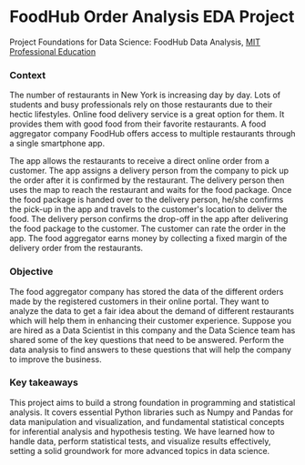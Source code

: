 # FoodHub Order Analysis EDA Project

Project Foundations for Data Science: FoodHub Data Analysis, [MIT Professional Education](https://professionalprogramsmit.com/en/mit-professional-education-knowledge-and-expertise-brand-eng.html?utm_source=Google&utm_medium=c&utm_term=mit%20professional%20education&utm_location=9000785&utm_network=g&utm_campaign=B-99999_US_GG_SE_MPE_Brand_Generic&utm_content=brand-generic-us&gad_source=1&gclid=CjwKCAjwyo60BhBiEiwAHmVLJVvb89tbdVYCEqFXI4goY4r2GF7RaoL3QEgWlh6NdrX7GF0cnKGgohoCWjQQAvD_BwE)


### Context
The number of restaurants in New York is increasing day by day. Lots of students and busy professionals rely on those restaurants due to their hectic lifestyles. Online food delivery service is a great option for them. It provides them with good food from their favorite restaurants. A food aggregator company FoodHub offers access to multiple restaurants through a single smartphone app.

The app allows the restaurants to receive a direct online order from a customer. The app assigns a delivery person from the company to pick up the order after it is confirmed by the restaurant. The delivery person then uses the map to reach the restaurant and waits for the food package. Once the food package is handed over to the delivery person, he/she confirms the pick-up in the app and travels to the customer's location to deliver the food. The delivery person confirms the drop-off in the app after delivering the food package to the customer. The customer can rate the order in the app. The food aggregator earns money by collecting a fixed margin of the delivery order from the restaurants.

### Objective
The food aggregator company has stored the data of the different orders made by the registered customers in their online portal. They want to analyze the data to get a fair idea about the demand of different restaurants which will help them in enhancing their customer experience. Suppose you are hired as a Data Scientist in this company and the Data Science team has shared some of the key questions that need to be answered. Perform the data analysis to find answers to these questions that will help the company to improve the business.

### Key takeaways
This project aims to build a strong foundation in programming and statistical analysis. It covers essential Python libraries such as Numpy and Pandas for data manipulation and visualization, and fundamental statistical concepts for inferential analysis and hypothesis testing. We have learned how to handle data, perform statistical tests, and visualize results effectively, setting a solid groundwork for more advanced topics in data science.
